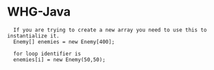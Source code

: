 # WHG-Java
      If you are trying to create a new array you need to use this to instantialize it.
      Enemy[] enemies = new Enemy[400];
      
      for loop identifier is 
      enemies[i] = new Enemy(50,50);
